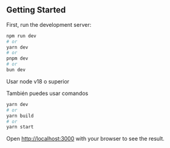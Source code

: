 ## Getting Started

First, run the development server:

```bash
npm run dev
# or
yarn dev
# or
pnpm dev
# or
bun dev
```

Usar node v18 o superior

También puedes usar comandos

```bash
yarn dev
# or
yarn build
# or
yarn start
```

Open [http://localhost:3000](http://localhost:3000) with your browser to see the result.